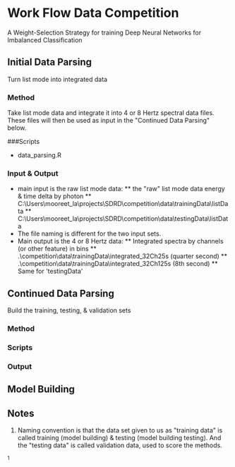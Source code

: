 # Work Flow Data Competition
A Weight-Selection Strategy for training Deep Neural Networks for Imbalanced Classification

## Initial Data Parsing
Turn list mode into integrated data

### Method
Take list mode data and integrate it into 4 or 8 Hertz spectral data files.  These files will then be used as input in the "Continued Data Parsing" below.

###Scripts
*	data_parsing.R

### Input & Output
*	main input is the raw list mode data:
**	the "raw" list mode data energy & time delta by photon
**	C:\Users\mooreet_la\projects\SDRD\competition\data\trainingData\listData
**	C:\Users\mooreet_la\projects\SDRD\competition\data\testingData\listData 
*	The file naming is different for the two input sets.
*	Main output is the 4 or 8 Hertz data:
**	Integrated spectra by channels (or other feature) in bins
**	.\competition\data\trainingData\integrated_32Ch25s  (quarter second)
**	.\competition\data\trainingData\integrated_32Ch125s (8th second)
**	Same for 'testingData'

## Continued Data Parsing
Build the training, testing, & validation sets

### Method
### Scripts
### Output

## Model Building

## Notes
1.	Naming convention is that the data set given to us as "training data" is called training (model building) & testing (model building testing).  And the "testing data" is called validation data, used to score the methods.


<sup>1</sup>


